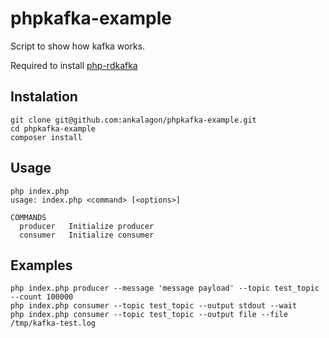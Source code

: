 # phpkafka-example
Script to show how kafka works.

Required to install [php-rdkafka](https://github.com/arnaud-lb/php-rdkafka)

Instalation
------------
```
git clone git@github.com:ankalagon/phpkafka-example.git
cd phpkafka-example
composer install
```

Usage
------------
```
php index.php 
usage: index.php <command> [<options>]

COMMANDS
  producer   Initialize producer
  consumer   Initialize consumer
```

Examples
-------------
```
php index.php producer --message 'message payload' --topic test_topic  --count 100000
php index.php consumer --topic test_topic --output stdout --wait
php index.php consumer --topic test_topic --output file --file /tmp/kafka-test.log
```
